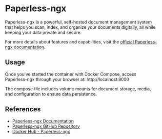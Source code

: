 # Paperless-ngx

Paperless-ngx is a powerful, self-hosted document management system that helps you scan, index, and organize your documents digitally, all while keeping your data private and secure.

For more details about features and capabilities, visit the [official Paperless-ngx documentation](https://docs.paperless-ngx.com/).

## Usage

Once you've started the container with Docker Compose, access Paperless-ngx through your browser at: http://localhost:8000

The compose file includes volume mounts for document storage, media, and configuration to ensure data persistence.

## References

- [Paperless-ngx Documentation](https://docs.paperless-ngx.com/)
- [Paperless-ngx GitHub Repository](https://github.com/paperless-ngx/paperless-ngx)
- [Docker Hub - Paperless-ngx](https://hub.docker.com/r/paperlessngx/paperless-ngx)
